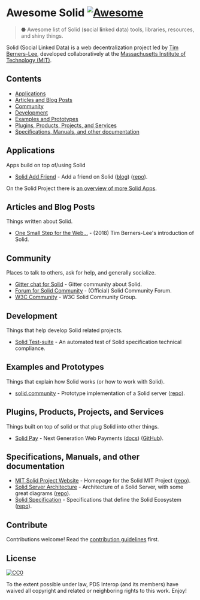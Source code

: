 # Awesome Solid [![Awesome](https://awesome.re/badge.svg)](https://awesome.re)

> ⬣ Awesome list of Solid (**so**cial **li**nked **d**ata) tools, libraries, resources, and shiny things.

Solid (Social Linked Data) is a web decentralization project led by [Tim
Berners-Lee][1], developed collaboratively at the [Massachusetts Institute of
Technology (MIT)][2].

[1]: https://www.w3.org/People/Berners-Lee/
[2]: http://web.mit.edu/

## Contents

- [Applications](#applications)
- [Articles and Blog Posts](#articles-and-blog-posts)
- [Community](#community)
- [Development](#development)
- [Examples and Prototypes](#examples-and-prototypes)
- [Plugins, Products, Projects, and Services](#plugins-products-projects-and-services)
- [Specifications, Manuals, and other documentation](#specifications-manuals-and-other-documentation)

## Applications

Apps build on top of/using Solid

- [Solid Add Friend](https://taisukef.github.io/solid-addfriend/) - Add a friend
  on Solid
  ([blog](http://fukuno.jig.jp/2264))
  ([repo](https://github.com/taisukef/solid-addfriend/)).


On the Solid Project there is [an overview of more Solid Apps](https://solidproject.org/use-solid/apps).

## Articles and Blog Posts

Things written about Solid.

- [One Small Step for the Web…](https://medium.com/@timberners_lee/one-small-step-for-the-web-87f92217d085) - (2018)
  Tim Berners-Lee's introduction of Solid.

## Community

Places to talk to others, ask for help, and generally socialize.

- [Gitter chat for Solid](https://gitter.im/solid/chat) - Gitter community about Solid.
- [Forum for Solid Community](https://forum.solidproject.org/) - (Official) Solid Community Forum.
- [W3C Community](https://www.w3.org/community/solid/) - W3C Solid Community Group.

## Development

Things that help develop Solid related projects.

- [Solid Test-suite](https://github.com/solid/test-suite) - An automated test of Solid specification technical compliance.

## Examples and Prototypes

Things that explain how Solid works (or how to work with Solid).

- [solid.community](https://solid.community/) - Prototype implementation of a Solid server
  ([repo](https://github.com/solid/node-solid-server/)).

## Plugins, Products, Projects, and Services

Things built on top of solid or that plug Solid into other things.

- [Solid Pay](https://solidpay.org/) - Next Generation Web Payments
  ([docs](https://docs.solidpay.org/))
  ([GitHub](https://github.com/solidpayorg)).

## Specifications, Manuals, and other documentation

- [MIT Solid Project Website](https://solid.mit.edu/) - Homepage for the Solid MIT Project
  ([repo](https://github.com/solid/solid.mit.edu)).
- [Solid Server Architecture](https://rubenverborgh.github.io/solid-server-architecture/solid-architecture-v1-3-0.pdf) - Architecture of a Solid Server, with some great diagrams
  ([repo](https://github.com/RubenVerborgh/solid-server-architecture)).
- [Solid Specification](https://solid.github.io/specification/) - Specifications that define the Solid Ecosystem
  ([repo](https://github.com/solid/solid-spec)).

## Contribute

Contributions welcome! Read the [contribution guidelines](contributing.md) first.

## License

[![CC0](https://mirrors.creativecommons.org/presskit/buttons/88x31/svg/cc-zero.svg)](https://creativecommons.org/publicdomain/zero/1.0)

To the extent possible under law, PDS Interop (and its members) have waived all
copyright and related or neighboring rights to this work. Enjoy!
